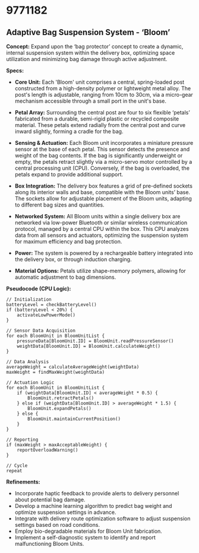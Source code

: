 # 9771182

## Adaptive Bag Suspension System - ‘Bloom’

**Concept:** Expand upon the ‘bag protector’ concept to create a dynamic, internal suspension system within the delivery box, optimizing space utilization and minimizing bag damage through active adjustment.

**Specs:**

*   **Core Unit:** Each 'Bloom' unit comprises a central, spring-loaded post constructed from a high-density polymer or lightweight metal alloy. The post's length is adjustable, ranging from 10cm to 30cm, via a micro-gear mechanism accessible through a small port in the unit's base.

*   **Petal Array:** Surrounding the central post are four to six flexible ‘petals’ fabricated from a durable, semi-rigid plastic or recycled composite material. These petals extend radially from the central post and curve inward slightly, forming a cradle for the bag.

*   **Sensing & Actuation:** Each Bloom unit incorporates a miniature pressure sensor at the base of each petal. This sensor detects the presence and weight of the bag contents. If the bag is significantly underweight or empty, the petals retract slightly via a micro-servo motor controlled by a central processing unit (CPU). Conversely, if the bag is overloaded, the petals expand to provide additional support.

*   **Box Integration:** The delivery box features a grid of pre-defined sockets along its interior walls and base, compatible with the Bloom units’ base. The sockets allow for adjustable placement of the Bloom units, adapting to different bag sizes and quantities.

*   **Networked System:** All Bloom units within a single delivery box are networked via low-power Bluetooth or similar wireless communication protocol, managed by a central CPU within the box. This CPU analyzes data from all sensors and actuators, optimizing the suspension system for maximum efficiency and bag protection.

*   **Power:** The system is powered by a rechargeable battery integrated into the delivery box, or through induction charging.

*   **Material Options:** Petals utilize shape-memory polymers, allowing for automatic adjustment to bag dimensions.

**Pseudocode (CPU Logic):**

```
// Initialization
batteryLevel = checkBatteryLevel()
if (batteryLevel < 20%) {
    activateLowPowerMode()
}

// Sensor Data Acquisition
for each BloomUnit in BloomUnitList {
    pressureData[BloomUnit.ID] = BloomUnit.readPressureSensor()
    weightData[BloomUnit.ID] = BloomUnit.calculateWeight()
}

// Data Analysis
averageWeight = calculateAverageWeight(weightData)
maxWeight = findMaxWeight(weightData)

// Actuation Logic
for each BloomUnit in BloomUnitList {
    if (weightData[BloomUnit.ID] < averageWeight * 0.5) {
        BloomUnit.retractPetals()
    } else if (weightData[BloomUnit.ID] > averageWeight * 1.5) {
        BloomUnit.expandPetals()
    } else {
        BloomUnit.maintainCurrentPosition()
    }
}

// Reporting
if (maxWeight > maxAcceptableWeight) {
    reportOverloadWarning()
}

// Cycle
repeat
```

**Refinements:**

*   Incorporate haptic feedback to provide alerts to delivery personnel about potential bag damage.
*   Develop a machine learning algorithm to predict bag weight and optimize suspension settings in advance.
*   Integrate with delivery route optimization software to adjust suspension settings based on road conditions.
*   Employ bio-degradable materials for Bloom Unit fabrication.
*   Implement a self-diagnostic system to identify and report malfunctioning Bloom Units.